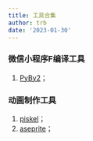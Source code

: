 ```yaml
---
title: 工具合集
author: trb
date: '2023-01-30'
---
```


### 微信小程序F编译工具
1. [PyBy2](https://github.com/G0mini/PyBy2)；

### 动画制作工具
1. [piskel](https://github.com/piskelapp/piskel)；
2. [aseprite](https://github.com/aseprite/aseprite)；